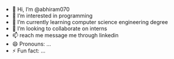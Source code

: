 - 👋 Hi, I’m @abhiram070
- 👀 I’m interested in programming
- 🌱 I’m currently learning computer science engineering degree
- 💞️ I’m looking to collaborate on interns
- 📫 reach me message me through linkedin
- 😄 Pronouns: ...
- ⚡ Fun fact: ...

<!---
abhiram070/abhiram070 is a ✨ special ✨ repository because its `README.md` (this file) appears on your GitHub profile.
You can click the Preview link to take a look at your changes.
--->
